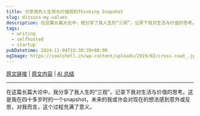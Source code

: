 ```yaml
---
title: 分享我的人生观与价值观的Thinking Snapshot
slug: discuss-my-values
description: 在这篇长篇大论中，我分享了我人生的“三观”，记录下我对生活与价值的思考。这是我在四十多岁时的一个snapshot，未来的我或许会对现在的想法感到意外或反思，对我而言，这个过程充满了意义。
tags: 
  - writing
  - selfhosted
  - startup
pubDatetime: 2024-11-04T15:30:39+08:00
ogImage: https://coolshell.cn/wp-content/uploads/2019/02/cross.road_.jpg
---
```


[原文链接](https://coolshell.cn/articles/19085.html) | [原文内容](../raw/discuss-my-values) | [AI 总结](../summary/discuss-my-values)

---

在这篇长篇大论中，我分享了我人生的“三观”，记录下我对生活与价值的思考。这是我在四十多岁时的一个snapshot，未来的我或许会对现在的想法感到意外或反思，对我而言，这个过程充满了意义。

